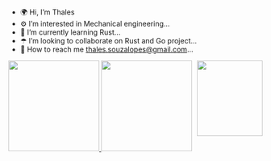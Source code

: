 
- 🌍 Hi, I’m Thales
- ⚙  I’m interested in Mechanical engineering...
- 🔧 I’m currently learning Rust...
- ☂  I’m looking to collaborate on Rust and Go project...
- 🛫 How to reach me thales.souzalopes@gmail.com...
<div>
  <img align="right" src="https://media.giphy.com/media/xz3KkzbB1FkB644Cpu/giphy.gif" width="130" height="150">
  <a href="https://github.com/drakegawain">
  <img height="180em" src="https://github-readme-stats.vercel.app/api?username=drakegawain&show_icons=true&theme=dark&include_all_commits=true&count_private=true"/>
  <img height="180em" src="https://github-readme-stats.vercel.app/api/top-langs/?username=drakegawain&layout=compact&langs_count=7&theme=dark"/>
</div>


<!---
drakegawain/drakegawain is a ✨ special ✨ repository because its `README.md` (this file) appears on your GitHub profile.
You can click the Preview link to take a look at your changes.
--->
